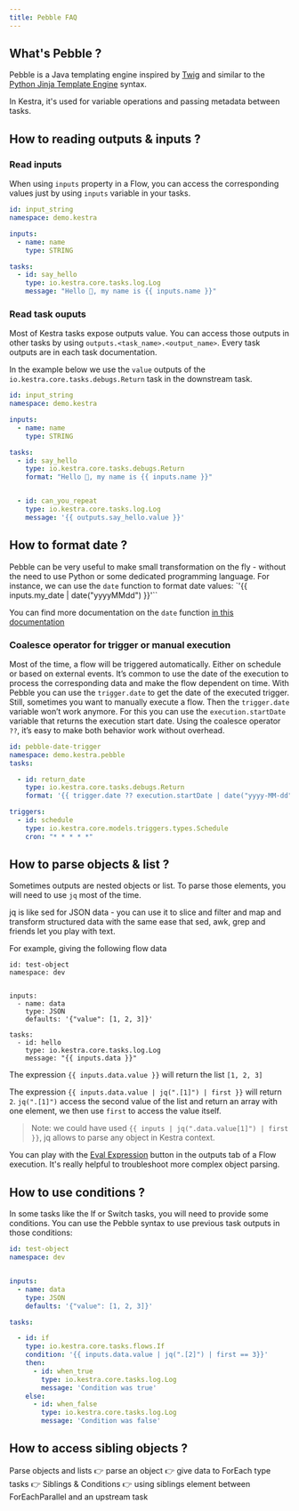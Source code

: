 ```yaml
---
title: Pebble FAQ
---
```


## What's Pebble ?
Pebble is a Java templating engine inspired by [Twig](https://twig.symfony.com/) and similar to the [Python Jinja Template Engine](https://palletsprojects.com/p/jinja/) syntax.

In Kestra, it's used for variable operations and passing metadata between tasks.

## How to reading outputs & inputs ?

### Read inputs

When using `inputs` property in a Flow, you can access the corresponding values just by using `inputs` variable in your tasks.

```yaml
id: input_string
namespace: demo.kestra

inputs:
  - name: name
    type: STRING

tasks:
  - id: say_hello
    type: io.kestra.core.tasks.log.Log
    message: "Hello 👋, my name is {{ inputs.name }}"
```

### Read task ouputs

Most of Kestra tasks expose outputs value. You can access those outputs in other tasks by using `outputs.<task_name>.<output_name>`. Every task outputs are in each task documentation.

In the example below we use the `value` outputs of the `io.kestra.core.tasks.debugs.Return` task in the downstream task.

```yaml
id: input_string
namespace: demo.kestra

inputs:
  - name: name
    type: STRING

tasks:
  - id: say_hello
    type: io.kestra.core.tasks.debugs.Return
    format: "Hello 👋, my name is {{ inputs.name }}"


  - id: can_you_repeat
    type: io.kestra.core.tasks.log.Log
    message: '{{ outputs.say_hello.value }}'
```

## How to format date ?

Pebble can be very useful to make small transformation on the fly - without the need to use Python or some dedicated programming language. 
For instance, we can use the `date` function to format date values: `'{{ inputs.my_date | date("yyyyMMdd") }}'``

You can find more documentation on the `date` function [in this documentation](../05.developer-guide/03.variables/03.filter/date.md)

### Coalesce operator for trigger or manual execution

Most of the time, a flow will be triggered automatically. Either on schedule or based on external events. It’s common to use the date of the execution to process the corresponding data and make the flow dependent on time. 
With Pebble you can use the `trigger.date` to get the date of the executed trigger.
Still, sometimes you want to manually execute a flow. Then the `trigger.date` variable won’t work anymore. For this you can use the `execution.startDate` variable that returns the execution start date.
Using the coalesce operator `??`, it’s easy to make both behavior work without overhead.

```yaml
id: pebble-date-trigger
namespace: demo.kestra.pebble
tasks:

  - id: return_date
    type: io.kestra.core.tasks.debugs.Return
    format: '{{ trigger.date ?? execution.startDate | date("yyyy-MM-dd")}}'

triggers:
  - id: schedule
    type: io.kestra.core.models.triggers.types.Schedule
    cron: "* * * * *"
```

## How to parse objects & list ?

Sometimes outputs are nested objects or list. To parse those elements, you will need to use `jq` most of the time.

jq is like sed for JSON data - you can use it to slice and filter and map and transform structured data with the same ease that sed, awk, grep and friends let you play with text.

For example, giving the following flow data

```
id: test-object
namespace: dev


inputs:
  - name: data
    type: JSON
    defaults: '{"value": [1, 2, 3]}'

tasks:
  - id: hello
    type: io.kestra.core.tasks.log.Log
    message: "{{ inputs.data }}"
```

The expression `{{ inputs.data.value }}` will return the list `[1, 2, 3]`

The expression `{{ inputs.data.value | jq(".[1]") | first }}` will return `2`. `jq(".[1]")` access the second value of the list and return an array with one element, we then use `first` to access the value itself.

> Note: we could have used `{{ inputs | jq(".data.value[1]") | first }}`, jq allows to parse any object in Kestra context.

You can play with the [Eval Expression](../04.user-interface-guide/04-executions.md) button in the outputs tab of a Flow execution. It's really helpful to troubleshoot more complex object parsing.


## How to use conditions ?

In some tasks like the If or Switch tasks, you will need to provide some conditions. You can use the Pebble syntax to use previous task outputs in those conditions:

```yaml
id: test-object
namespace: dev


inputs:
  - name: data
    type: JSON
    defaults: '{"value": [1, 2, 3]}'

tasks:

  - id: if
    type: io.kestra.core.tasks.flows.If
    condition: '{{ inputs.data.value | jq(".[2]") | first == 3}}'
    then:
      - id: when_true
        type: io.kestra.core.tasks.log.Log
        message: 'Condition was true'
    else:
      - id: when_false
        type: io.kestra.core.tasks.log.Log
        message: 'Condition was false'
```


## How to access sibling objects ?




Parse objects and lists
👉 parse an object
👉 give data to ForEach type tasks
👉
Siblings & Conditions
👉 using siblings element between ForEachParallel and an upstream task

